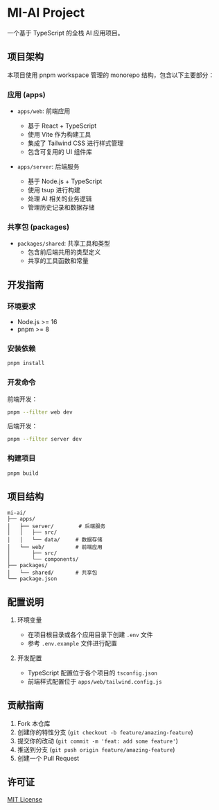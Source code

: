 # MI-AI Project

一个基于 TypeScript 的全栈 AI 应用项目。

## 项目架构

本项目使用 pnpm workspace 管理的 monorepo 结构，包含以下主要部分：

### 应用 (apps)

- `apps/web`: 前端应用
  - 基于 React + TypeScript
  - 使用 Vite 作为构建工具
  - 集成了 Tailwind CSS 进行样式管理
  - 包含可复用的 UI 组件库

- `apps/server`: 后端服务
  - 基于 Node.js + TypeScript
  - 使用 tsup 进行构建
  - 处理 AI 相关的业务逻辑
  - 管理历史记录和数据存储

### 共享包 (packages)

- `packages/shared`: 共享工具和类型
  - 包含前后端共用的类型定义
  - 共享的工具函数和常量

## 开发指南

### 环境要求

- Node.js >= 16
- pnpm >= 8

### 安装依赖

```bash
pnpm install
```

### 开发命令

前端开发：
```bash
pnpm --filter web dev
```

后端开发：
```bash
pnpm --filter server dev
```

### 构建项目

```bash
pnpm build
```

## 项目结构

```
mi-ai/
├── apps/
│   ├── server/        # 后端服务
│   │   ├── src/
│   │   └── data/     # 数据存储
│   └── web/          # 前端应用
│       ├── src/
│       └── components/
├── packages/
│   └── shared/       # 共享包
└── package.json
```

## 配置说明

1. 环境变量
   - 在项目根目录或各个应用目录下创建 `.env` 文件
   - 参考 `.env.example` 文件进行配置

2. 开发配置
   - TypeScript 配置位于各个项目的 `tsconfig.json`
   - 前端样式配置位于 `apps/web/tailwind.config.js`

## 贡献指南

1. Fork 本仓库
2. 创建你的特性分支 (`git checkout -b feature/amazing-feature`)
3. 提交你的改动 (`git commit -m 'feat: add some feature'`)
4. 推送到分支 (`git push origin feature/amazing-feature`)
5. 创建一个 Pull Request

## 许可证

[MIT License](LICENSE)